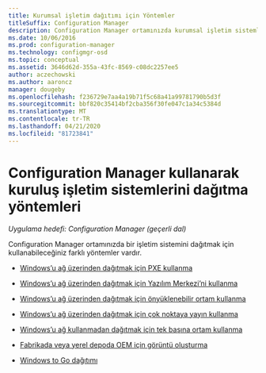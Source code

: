 ```yaml
---
title: Kurumsal işletim dağıtımı için Yöntemler
titleSuffix: Configuration Manager
description: Configuration Manager ortamınızda kurumsal işletim sistemlerini dağıtmak için kullanabileceğiniz yöntemler hakkında bilgi edinin.
ms.date: 10/06/2016
ms.prod: configuration-manager
ms.technology: configmgr-osd
ms.topic: conceptual
ms.assetid: 3646d62d-355a-43fc-8569-c08dc2257ee5
author: aczechowski
ms.author: aaroncz
manager: dougeby
ms.openlocfilehash: f236729e7aa4a19b71f5c68a41a99781790b5d3f
ms.sourcegitcommit: bbf820c35414bf2cba356f30fe047c1a34c5384d
ms.translationtype: MT
ms.contentlocale: tr-TR
ms.lasthandoff: 04/21/2020
ms.locfileid: "81723841"
---
```

# <a name="methods-to-deploy-enterprise-operating-systems-using-configuration-manager"></a>Configuration Manager kullanarak kuruluş işletim sistemlerini dağıtma yöntemleri

*Uygulama hedefi: Configuration Manager (geçerli dal)*

Configuration Manager ortamınızda bir işletim sistemini dağıtmak için kullanabileceğiniz farklı yöntemler vardır.

-   [Windows’u ağ üzerinden dağıtmak için PXE kullanma](use-pxe-to-deploy-windows-over-the-network.md)  

-   [Windows’u ağ üzerinden dağıtmak için Yazılım Merkezi’ni kullanma](use-software-center-to-deploy-windows-over-the-network.md)  

-   [Windows’u ağ üzerinden dağıtmak için önyüklenebilir ortam kullanma](use-bootable-media-to-deploy-windows-over-the-network.md)  

-   [Windows’u ağ üzerinden dağıtmak için çok noktaya yayın kullanma](use-multicast-to-deploy-windows-over-the-network.md)  

-   [Windows’u ağ kullanmadan dağıtmak için tek başına ortam kullanma](use-stand-alone-media-to-deploy-windows-without-using-the-network.md)  

-   [Fabrikada veya yerel depoda OEM için görüntü oluşturma](create-an-image-for-an-oem-in-factory-or-a-local-depot.md)  

-   [Windows to Go dağıtımı](deploy-windows-to-go.md)  
